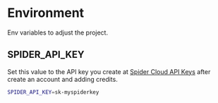 # Environment

Env variables to adjust the project.

## SPIDER_API_KEY

Set this value to the API key you create at [Spider Cloud API Keys](https://spider.cloud/api-keys) after create an account and adding credits.

```sh
SPIDER_API_KEY=sk-myspiderkey
```

